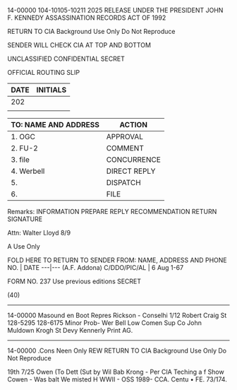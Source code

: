 14-00000
104-10105-10211
2025 RELEASE UNDER THE PRESIDENT JOHN F. KENNEDY ASSASSINATION RECORDS ACT OF 1992

RETURN TO CIA
Background Use Only
Do Not Reproduce

SENDER WILL CHECK CIA AT TOP AND BOTTOM

UNCLASSIFIED
CONFIDENTIAL
SECRET

OFFICIAL ROUTING SLIP

| DATE | INITIALS |
|---|---|
| 202 |  |
|  |  |

TO: NAME AND ADDRESS | ACTION
---|---
1. OGC | APPROVAL
2. FU-2 | COMMENT
3. file | CONCURRENCE
4. Werbell | DIRECT REPLY
5.  | DISPATCH
6.  | FILE

Remarks:
INFORMATION
PREPARE REPLY
RECOMMENDATION
RETURN
SIGNATURE

Attn: Walter Lloyd 8/9

A Use Only

FOLD HERE TO RETURN TO SENDER
FROM: NAME, ADDRESS AND PHONE NO. | DATE
---|---
(A.F. Addona) C/DDO/PIC/AL | 6 Aug 1-67

FORM NO. 237
Use previous editions
SECRET

(40)

---

14-00000
Masound en
Boot Repres
Rickson - Conselhi 1/12
Robert
Craig
St
128-5295
128-6175
Minor Prob-
Wer Bell
Low Comen
Sup
Co
John Muldown
Krogh
St Devy
Kennerly
Print AG.

---

14-00000
.Cons
Neen
Only
REW
RETURN TO CIA
Background Use Only
Do Not Reproduce

19th 7/25
Owen
(To Dett (Sut by Wil
Bab Krong - Per
CIA Teching
a f
Show Cowen - Was balt
We misted
H WWII - OSS
1989-
CCA.
Centu
• FE.
73/174.
